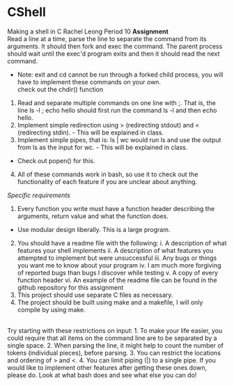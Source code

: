 # CShell
Making a shell in C
Rachel Leong Period 10
**Assignment** </br>
Read a line at a time, parse the line to separate the command from its arguments. It should then fork and exec the command. The parent process should wait until the exec'd program exits and then it should read the next command. </br>
* Note: exit and cd cannot be run through a forked child process, you will have to implement these commands on your own. <br>
check out the chdir() function
1. Read and separate multiple commands on one line with ;. That is, the line ls -l ; echo hello should first run the command ls -l and then echo hello.  
2. Implement simple redirection using > (redirecting stdout) and < (redirecting stdin). - This will be explained in class.
3. Implement simple pipes, that is: ls | wc would run ls and use the output from ls as the input for wc. - This will be explained in class.
* Check out popen() for this.
4. All of these commands work in bash, so use it to check out the functionality of each feature if you are unclear about anything.

*Specific requirements*
1. Every function you write must have a function header describing the arguments, return value and what the function does.
* Use modular design liberally. This is a large program.
2. You should have a readme file with the following:
i. A description of what features your shell implements
ii. A description of what features you attempted to implement but were unsuccessful
iii. Any bugs or things you want me to know about your program
iv. I am much more forgiving of reported bugs than bugs I discover while testing
v. A copy of every function header
vi. An example of the readme file can be found in the github repository for this assignment
3. This project should use separate C files as necessary.
4. The project should be built using make and a makefile, I will only compile by using make.
</br>
Try starting with these restrictions on input:
1. To make your life easier, you could require that all items on the command line are to be separated by a single space.
2. When parsing the line, it might help to count the number of tokens (individual pieces), before parsing.
3. You can restrict the locations and ordering of > and <.
4. You can limit piping (|) to a single pipe.
If you would like to implement other features after getting these ones down, please do. Look at what bash does and see what else you can do!
